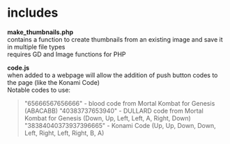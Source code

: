 # includes

**make_thumbnails.php**  
contains a function to create thumbnails from an existing image and save it in multiple file types  
requires GD and Image functions for PHP

**code.js**  
when added to a webpage will allow the addition of push button codes to the page (like the Konami Code)  
Notable codes to use:  
> "65666567656666" - blood code from Mortal Kombat for Genesis (ABACABB)
> "40383737653940" - DULLARD code from Mortal Kombat for Genesis (Down, Up, Left, Left, A, Right, Down)
> "38384040373937396665" - Konami Code (Up, Up, Down, Down, Left, Right, Left, Right, B, A)
